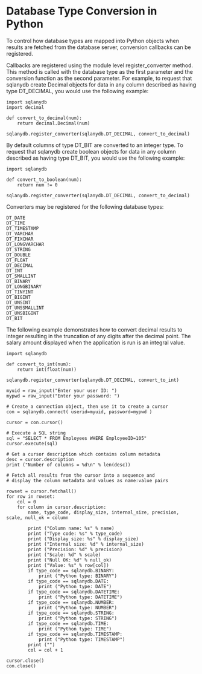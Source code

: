 <!-- loio3be177a36c5f101489bacce622f0cc89 -->

# Database Type Conversion in Python

To control how database types are mapped into Python objects when results are fetched from the database server, conversion callbacks can be registered.

Callbacks are registered using the module level register\_converter method. This method is called with the database type as the first parameter and the conversion function as the second parameter. For example, to request that sqlanydb create Decimal objects for data in any column described as having type DT\_DECIMAL, you would use the following example:

```
import sqlanydb
import decimal

def convert_to_decimal(num):
    return decimal.Decimal(num)

sqlanydb.register_converter(sqlanydb.DT_DECIMAL, convert_to_decimal)
```

By default columns of type DT\_BIT are converted to an integer type. To request that sqlanydb create boolean objects for data in any column described as having type DT\_BIT, you would use the following example:

```
import sqlanydb

def convert_to_boolean(num):
    return num != 0

sqlanydb.register_converter(sqlanydb.DT_DECIMAL, convert_to_decimal)
```

Converters may be registered for the following database types:

```
DT_DATE
DT_TIME
DT_TIMESTAMP
DT_VARCHAR
DT_FIXCHAR
DT_LONGVARCHAR
DT_STRING
DT_DOUBLE
DT_FLOAT
DT_DECIMAL
DT_INT
DT_SMALLINT
DT_BINARY
DT_LONGBINARY
DT_TINYINT
DT_BIGINT
DT_UNSINT
DT_UNSSMALLINT
DT_UNSBIGINT
DT_BIT
```

The following example demonstrates how to convert decimal results to integer resulting in the truncation of any digits after the decimal point. The salary amount displayed when the application is run is an integral value.

```
import sqlanydb

def convert_to_int(num):
    return int(float(num)) 

sqlanydb.register_converter(sqlanydb.DT_DECIMAL, convert_to_int)

myuid = raw_input("Enter your user ID: ")
mypwd = raw_input("Enter your password: ")

# Create a connection object, then use it to create a cursor
con = sqlanydb.connect( userid=myuid, password=mypwd )

cursor = con.cursor()

# Execute a SQL string
sql = "SELECT * FROM Employees WHERE EmployeeID=105"
cursor.execute(sql)

# Get a cursor description which contains column metadata
desc = cursor.description
print ("Number of columns = %d\n" % len(desc))

# Fetch all results from the cursor into a sequence and
# display the column metadata and values as name:value pairs

rowset = cursor.fetchall()
for row in rowset:
    col = 0
    for column in cursor.description:
        name, type_code, display_size, internal_size, precision, scale, null_ok = column
        
        print ("Column name: %s" % name)
        print ("Type code: %s" % type_code)
        print ("Display size: %s" % display_size)
        print ("Internal size: %d" % internal_size)
        print ("Precision: %d" % precision)
        print ("Scale: %d" % scale)
        print ("Null OK: %d" % null_ok)
        print ("Value: %s" % row[col])
        if type_code == sqlanydb.BINARY:
            print ("Python type: BINARY")
        if type_code == sqlanydb.DATE:
            print ("Python type: DATE")
        if type_code == sqlanydb.DATETIME:
            print ("Python type: DATETIME")
        if type_code == sqlanydb.NUMBER:
            print ("Python type: NUMBER")
        if type_code == sqlanydb.STRING:
            print ("Python type: STRING")
        if type_code == sqlanydb.TIME:
            print ("Python type: TIME")
        if type_code == sqlanydb.TIMESTAMP:
            print ("Python type: TIMESTAMP")
        print ("")
        col = col + 1

cursor.close()
con.close()
```

